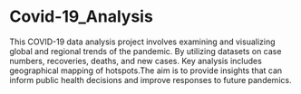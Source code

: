 # Covid-19_Analysis
This COVID-19 data analysis project involves examining and visualizing global and regional trends of the pandemic. By utilizing datasets on case numbers, recoveries, deaths, and new cases. Key analysis includes geographical mapping of hotspots.The aim is to provide insights that can inform public health decisions and improve responses to future pandemics.
